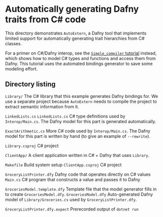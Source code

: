 # Automatically generating Dafny traits from C# code

This directory demonstrates `AutoExtern`, a Dafny tool that implements limited
support for automatically generating trait hierarchies from C# classes.

For a primer on C#/Dafny interop, see the [`Simple_compiler`
tutorial](../Simple_compiler/) instead, which shows how to model C# types and
functions and access them from Dafny.  This tutorial uses the automated bindings
generator to save some modeling effort.

## Directory listing

`Library/`
  The C# library that this example generates Dafny bindings for. We use a
  separate project because `AutoExtern` needs to compile the project to extract
  semantic information from it.

  `LinkedLists.cs`
  `LinkedLists.cs`
    C# type definitions used by `Interop/Main.cs`.  The Dafny model for this part is generated automatically.

  `ExactArithmetic.cs`
    More C# code used by `Interop/Main.cs`.  The Dafny model for this part is written by hand (to give an example of `--rewrite`).

  `Library.csproj`
    C# project

`ClientApp/`
  A client application written in C# + Dafny that uses `Library`.

  `Makefile`
    Build system setup
  `ClientApp.csproj`
    C# project

  `GroceryListPrinter.dfy`
    Dafny code that operates directly on C# values
  `Main.cs`
    C# program that constructs a value and passes it to Dafny

  `GroceriesModel.template.dfy`
    Template file that the model generator fills in to create `GroceriesModel.dfy`.
  `GroceriesModel.dfy`
    Auto-generated Dafny model of `Library/Groceries.cs` used by `GroceryListPrinter.dfy`.

  `GroceryListPrinter.dfy.expect`
    Prerecorded output of `dotnet run`
